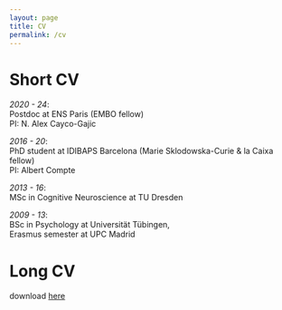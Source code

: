 ```yaml
---
layout: page
title: CV
permalink: /cv
---
```


# Short CV

*2020 - 24*: <br/> 
Postdoc at ENS Paris (EMBO fellow) <br/> 
PI: N. Alex Cayco-Gajic

*2016 - 20*: <br/>
PhD student at IDIBAPS Barcelona (Marie Sklodowska-Curie & la Caixa fellow) <br/> 
PI: Albert Compte

*2013 - 16*: <br/>
MSc in Cognitive Neuroscience at TU Dresden

*2009 - 13*: <br/>
BSc in Psychology at Universität Tübingen, <br/>
Erasmus semester at UPC Madrid

# Long CV

download [here](https://heikestein.github.io/assets/documents/CV.pdf)
